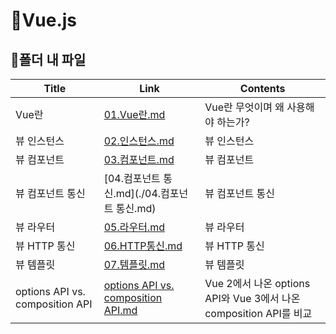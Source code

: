 # 📜Vue.js



## 🛒폴더 내 파일

| Title                           | Link                                                         | Contents                                                     |
| ------------------------------- | ------------------------------------------------------------ | ------------------------------------------------------------ |
| Vue란                           | [01.Vue란.md](./01.Vue란.md)                                 | Vue란 무엇이며 왜 사용해야 하는가?                           |
| 뷰 인스턴스                     | [02.인스턴스.md](./02.인스턴스.md)                           | 뷰 인스턴스                                                  |
| 뷰 컴포넌트                     | [03.컴포넌트.md](./03.컴포넌트.md)                           | 뷰 컴포넌트                                                  |
| 뷰 컴포넌트 통신                | [04.컴포넌트 통신.md](./04.컴포넌트 통신.md)                 | 뷰 컴포넌트 통신                                             |
| 뷰 라우터                       | [05.라우터.md](./05.라우터.md)                               | 뷰 라우터                                                    |
| 뷰 HTTP 통신                    | [06.HTTP통신.md](./06.HTTP통신.md)                           | 뷰 HTTP 통신                                                 |
| 뷰 템플릿                       | [07.템플릿.md](./07.템플릿.md)                               | 뷰 템플릿                                                    |
| options API vs. composition API | [options API vs. composition API.md](./optionsAPIvs.compositionAPI.md) | Vue 2에서 나온 options API와 Vue 3에서 나온 composition API를 비교 |

